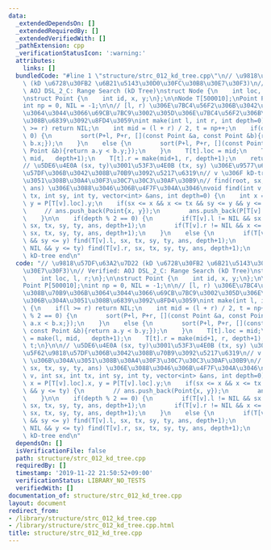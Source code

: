 ```yaml
---
data:
  _extendedDependsOn: []
  _extendedRequiredBy: []
  _extendedVerifiedWith: []
  _pathExtension: cpp
  _verificationStatusIcon: ':warning:'
  attributes:
    links: []
  bundledCode: "#line 1 \"structure/strc_012_kd_tree.cpp\"\n// \u9818\u57DF\u63A2\u7D22\
    \ (kD \u6728\u30FB2 \u6B21\u5143\u30D0\u30FC\u30B8\u30E7\u30F3)\n// Verified:\
    \ AOJ DSL_2_C: Range Search (kD Tree)\nstruct Node {\n    int loc, l, r;\n};\n\
    \nstruct Point {\n    int id, x, y;\n};\n\nNode T[500010];\nPoint P[500010];\n\
    int np = 0, NIL = -1;\n\n// [l, r) \u306E\u7BC4\u56F2\u306B\u3042\u308B\u70B9\u306B\
    \u3064\u3044\u3066\u69CB\u7BC9\u3002\u305D\u306E\u7BC4\u56F2\u306B\u304A\u3051\
    \u308B\u6839\u3092\u8FD4\u3059\nint make(int l, int r, int depth=0) {\n    if(l\
    \ >= r) return NIL;\n    int mid = (l + r) / 2, t = np++;\n    if(depth % 2 ==\
    \ 0) {\n        sort(P+l, P+r, [](const Point &a, const Point &b){return a.x <\
    \ b.x;});\n    }\n    else {\n        sort(P+l, P+r, [](const Point &a, const\
    \ Point &b){return a.y < b.y;});\n    }\n    T[t].loc = mid;\n    T[t].l = make(l,\
    \ mid,   depth+1);\n    T[t].r = make(mid+1, r, depth+1);\n    return t;\n}\n\n\
    // \u5DE6\u4E0A (sx, ty)\u3001\u53F3\u4E0B (tx, sy) \u306E\u9577\u65B9\u5F62\u9818\
    \u57DF\u306B\u3042\u308B\u70B9\u3092\u5217\u6319\n// v \u306F kD-tree \u306B\u304A\
    \u3051\u308B\u30A4\u30F3\u30C7\u30C3\u30AF\u30B9\n// find(root, sx, tx, sy, ty,\
    \ ans) \u306E\u3088\u3046\u306B\u4F7F\u304A\u3046\nvoid find(int v, int sx, int\
    \ tx, int sy, int ty, vector<int> &ans, int depth=0) {\n    int x = P[T[v].loc].x,\
    \ y = P[T[v].loc].y;\n    if(sx <= x && x <= tx && sy <= y && y <= ty) {\n   \
    \     // ans.push_back(Point{x, y});\n        ans.push_back(P[T[v].loc].id);\n\
    \    }\n\n    if(depth % 2 == 0) {\n        if(T[v].l != NIL && sx <= x) find(T[v].l,\
    \ sx, tx, sy, ty, ans, depth+1);\n        if(T[v].r != NIL && x <= tx) find(T[v].r,\
    \ sx, tx, sy, ty, ans, depth+1);\n    }\n    else {\n        if(T[v].l != NIL\
    \ && sy <= y) find(T[v].l, sx, tx, sy, ty, ans, depth+1);\n        if(T[v].r !=\
    \ NIL && y <= ty) find(T[v].r, sx, tx, sy, ty, ans, depth+1);\n    }\n}\n\n//\
    \ kD-tree end\n"
  code: "// \u9818\u57DF\u63A2\u7D22 (kD \u6728\u30FB2 \u6B21\u5143\u30D0\u30FC\u30B8\
    \u30E7\u30F3)\n// Verified: AOJ DSL_2_C: Range Search (kD Tree)\nstruct Node {\n\
    \    int loc, l, r;\n};\n\nstruct Point {\n    int id, x, y;\n};\n\nNode T[500010];\n\
    Point P[500010];\nint np = 0, NIL = -1;\n\n// [l, r) \u306E\u7BC4\u56F2\u306B\u3042\
    \u308B\u70B9\u306B\u3064\u3044\u3066\u69CB\u7BC9\u3002\u305D\u306E\u7BC4\u56F2\
    \u306B\u304A\u3051\u308B\u6839\u3092\u8FD4\u3059\nint make(int l, int r, int depth=0)\
    \ {\n    if(l >= r) return NIL;\n    int mid = (l + r) / 2, t = np++;\n    if(depth\
    \ % 2 == 0) {\n        sort(P+l, P+r, [](const Point &a, const Point &b){return\
    \ a.x < b.x;});\n    }\n    else {\n        sort(P+l, P+r, [](const Point &a,\
    \ const Point &b){return a.y < b.y;});\n    }\n    T[t].loc = mid;\n    T[t].l\
    \ = make(l, mid,   depth+1);\n    T[t].r = make(mid+1, r, depth+1);\n    return\
    \ t;\n}\n\n// \u5DE6\u4E0A (sx, ty)\u3001\u53F3\u4E0B (tx, sy) \u306E\u9577\u65B9\
    \u5F62\u9818\u57DF\u306B\u3042\u308B\u70B9\u3092\u5217\u6319\n// v \u306F kD-tree\
    \ \u306B\u304A\u3051\u308B\u30A4\u30F3\u30C7\u30C3\u30AF\u30B9\n// find(root,\
    \ sx, tx, sy, ty, ans) \u306E\u3088\u3046\u306B\u4F7F\u304A\u3046\nvoid find(int\
    \ v, int sx, int tx, int sy, int ty, vector<int> &ans, int depth=0) {\n    int\
    \ x = P[T[v].loc].x, y = P[T[v].loc].y;\n    if(sx <= x && x <= tx && sy <= y\
    \ && y <= ty) {\n        // ans.push_back(Point{x, y});\n        ans.push_back(P[T[v].loc].id);\n\
    \    }\n\n    if(depth % 2 == 0) {\n        if(T[v].l != NIL && sx <= x) find(T[v].l,\
    \ sx, tx, sy, ty, ans, depth+1);\n        if(T[v].r != NIL && x <= tx) find(T[v].r,\
    \ sx, tx, sy, ty, ans, depth+1);\n    }\n    else {\n        if(T[v].l != NIL\
    \ && sy <= y) find(T[v].l, sx, tx, sy, ty, ans, depth+1);\n        if(T[v].r !=\
    \ NIL && y <= ty) find(T[v].r, sx, tx, sy, ty, ans, depth+1);\n    }\n}\n\n//\
    \ kD-tree end\n"
  dependsOn: []
  isVerificationFile: false
  path: structure/strc_012_kd_tree.cpp
  requiredBy: []
  timestamp: '2019-11-22 21:50:52+09:00'
  verificationStatus: LIBRARY_NO_TESTS
  verifiedWith: []
documentation_of: structure/strc_012_kd_tree.cpp
layout: document
redirect_from:
- /library/structure/strc_012_kd_tree.cpp
- /library/structure/strc_012_kd_tree.cpp.html
title: structure/strc_012_kd_tree.cpp
---
```

